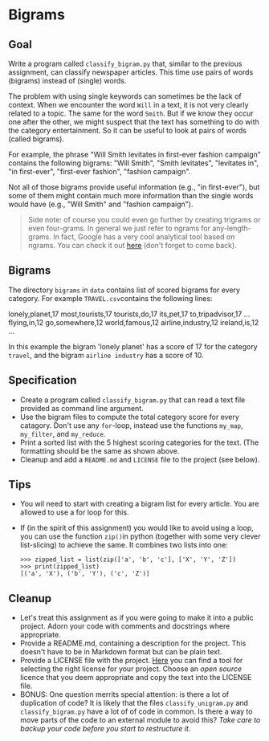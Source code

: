 # Bigrams

## Goal

Write a program called `classify_bigram.py` that, similar to the previous assignment, can classify newspaper articles. This time use pairs of words (bigrams) instead of (single) words.

The problem with using single keywords can sometimes be the lack of context. When we encounter the word `Will` in a text, it is not very clearly related to a topic. The same for the word `Smith`. But if we know they occur one after the other, we might suspect that the text has something to do with the category entertainment. So it can be useful to look at pairs of words (called bigrams).

For example, the phrase "Will Smith levitates in first-ever fashion campaign" contains the following bigrams: "Will Smith", "Smith levitates", "levitates in", "in first-ever", "first-ever fashion", "fashion campaign".

Not all of those bigrams provide useful information (e.g., "in first-ever"), but some of them might contain much more information than the single words would have (e.g., "Will Smith" and "fashion campaign").

> Side note: of course you could even go further by creating trigrams or even four-grams. In general we just refer to ngrams for any-length-grams. In fact, Google has a very cool analytical tool based on ngrams. You can check it out [here](https://books.google.com/ngrams/graph?content=natural+language+processing%2Cfunctional+programming&year_start=1960&year_end=2008&corpus=15&smoothing=3&share=&direct_url=t1%3B%2Cnatural%20language%20processing%3B%2Cc0%3B.t1%3B%2Cfunctional%20programming%3B%2Cc0) (don't forget to come back).

## Bigrams

The directory `bigrams` in `data` contains list of scored bigrams for every category. For example `TRAVEL.csv`contains the following lines:

  lonely,planet,17
  most,tourists,17
  tourists,do,17
  its,pet,17
  to,tripadvisor,17
  ...
  flying,in,12
  go,somewhere,12
  world,famous,12
  airline,industry,12
  ireland,is,12
  ...

In this example the bigram 'lonely planet' has a score of 17 for the category `travel`, and the bigram `airline industry` has a score of 10.

## Specification

* Create a program called `classify_bigram.py` that can read a text file provided as command line argument.
* Use the bigram files to compute the total category score for every catagory. Don't use any `for`-loop, instead use the functions `my_map`, `my_filter`, and `my_reduce`.
* Print a sorted list with the 5 highest scoring categories for the text. (The formatting should be the same as shown above.
* Cleanup and add a `README.md` and `LICENSE` file to the project (see below).

## Tips

* You wil need to start with creating a bigram list for every article. You are allowed to use a for loop for this.
* If (in the spirit of this assignment) you would like to avoid using  a loop, you can use the function `zip()`in python (together with some very clever list-slicing) to achieve the same. It combines two lists into one:

  ```
  >>> zipped_list = list(zip(['a', 'b', 'c'], ['X', 'Y', 'Z'])
  >>> print(zipped_list)
  [('a', 'X'), ('b', 'Y'), ('c', 'Z')]
  ```

## Cleanup

* Let's treat this assignment as if you were going to make it into a public project. Adorn your code with comments and docstrings where appropriate.
* Provide a README.md, containing a description for the project. This doesn't have to be in Markdown format but can be plain text.
* Provide a LICENSE file with the project. [Here](https://choosealicense.com/) you can find a tool for selecting the right license for your project. Choose an *open source* licence that you deem appropriate and copy the text into the LICENSE file.
* BONUS: One question merrits special attention: is there a lot of duplication of code? It is likely that the files `classify_unigram.py` and `classify_bigram.py` have a lot of of code in common. Is there a way to move parts of the code to an external module to avoid this? *Take care to backup your code before you start to restructure it*.
